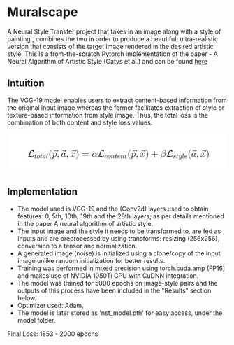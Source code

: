 # Muralscape
A Neural Style Transfer project that takes in an image along with a style of painting , combines the two in order to produce a beautiful, ultra-realistic version that consists of the target image rendered in the desired artistic style. This is a from-the-scratch Pytorch implementation of the paper - A Neural Algorithm of Artistic Style (Gatys et al.) and can be found [here](https://arxiv.org/abs/1508.06576)

## Intuition
The VGG-19 model enables users to extract content-based information from the original input image whereas the former facilitates extraction of style or texture-based information from style image. Thus, the total loss is the combination of both content and style loss values.

![loss](assets/loss.jpg)

## Implementation
- The model used is VGG-19 and the (Conv2d) layers used to obtain features: 0, 5th, 10th, 19th and the 28th layers, as per details mentioned in the paper A neural algorithm of artistic style.
- The input image and the style it needs to be transformed to, are fed as inputs and are preprocessed by using transforms: resizing (256x256), conversion to a tensor and normalization.
- A generated image (noise) is initialized using a clone/copy of the input image unlike random initialization for better results.
- Training was performed in mixed precision using torch.cuda.amp (FP16) and makes use of NVIDIA 1050Ti GPU with CuDNN integration.
- The model was trained for 5000 epochs on image-style pairs and the outputs of this process have been included in the "Results" section below.
- Optimizer used: Adam,
- The model is later stored as 'nst_model.pth' for easy access, under the model folder.

Final Loss:  1853 - 2000 epochs
